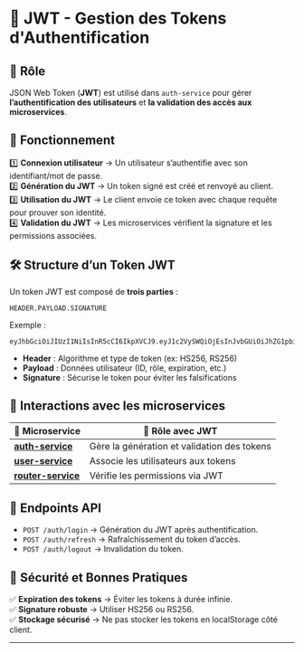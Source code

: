 # 📌 JWT - Gestion des Tokens d'Authentification

## 🚀 Rôle
JSON Web Token (**JWT**) est utilisé dans `auth-service` pour gérer **l’authentification des utilisateurs** et **la validation des accès aux microservices**.

## 🔑 Fonctionnement
1️⃣ **Connexion utilisateur** → Un utilisateur s’authentifie avec son identifiant/mot de passe.  
2️⃣ **Génération du JWT** → Un token signé est créé et renvoyé au client.  
3️⃣ **Utilisation du JWT** → Le client envoie ce token avec chaque requête pour prouver son identité.  
4️⃣ **Validation du JWT** → Les microservices vérifient la signature et les permissions associées.  

## 🛠 Structure d’un Token JWT
Un token JWT est composé de **trois parties** :
```
HEADER.PAYLOAD.SIGNATURE
```
Exemple :
```
eyJhbGciOiJIUzI1NiIsInR5cCI6IkpXVCJ9.eyJ1c2VySWQiOjEsInJvbGUiOiJhZG1pbiIsImlhdCI6MTYyNjY0NTU1NSwiZXhwIjoxNjI2NjQ5MTU1fQ.PMCqQ7dOdDjsyT7s5pVxWwhg6Jv8hQc9bvV7x9dO51g
```
- **Header** : Algorithme et type de token (ex: HS256, RS256)  
- **Payload** : Données utilisateur (ID, rôle, expiration, etc.)  
- **Signature** : Sécurise le token pour éviter les falsifications  

## 🔗 Interactions avec les microservices
| 📌 Microservice | 🔄 Rôle avec JWT |
|----------------|-------------------|
| **[auth-service](../auth_service/index.md)** | Gère la génération et validation des tokens |
| **[user-service](../user_service/index.md)** | Associe les utilisateurs aux tokens |
| **[router-service](../router_service/index.md)** | Vérifie les permissions via JWT |

## 📡 Endpoints API
- `POST /auth/login` → Génération du JWT après authentification.  
- `POST /auth/refresh` → Rafraîchissement du token d’accès.  
- `POST /auth/logout` → Invalidation du token.  

## 🔐 Sécurité et Bonnes Pratiques
✅ **Expiration des tokens** → Éviter les tokens à durée infinie.  
✅ **Signature robuste** → Utiliser HS256 ou RS256.  
✅ **Stockage sécurisé** → Ne pas stocker les tokens en localStorage côté client.  

---